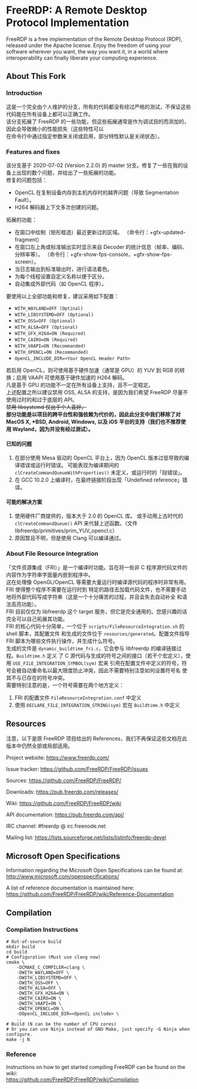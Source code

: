 # FreeRDP: A Remote Desktop Protocol Implementation

FreeRDP is a free implementation of the Remote Desktop Protocol (RDP), released under the Apache license.
Enjoy the freedom of using your software wherever you want, the way you want it, in a world where
interoperability can finally liberate your computing experience.

## About This Fork
### Introduction
这是一个完全由个人维护的分支，所有的代码都没有经过严格的测试，不保证这些代码能在所有设备上都可以正确工作。  
该分支拓展了 FreeRDP 的一些功能，但这些拓展通常是作为调试目的而添加的，因此会导致微小的性能损失（这些特性可以   
在命令行中通过指定参数来关闭或启用，部分特性默认是关闭状态）。  

### Features and fixes
该分支基于 2020-07-02 (Version 2.2.0) 的 master 分支。修复了一些在我的设备上出现的数个问题，并给出了一些拓展的功能。    
修复的问题包括：    
+ OpenCL 在复制设备内存到主机内存时的越界问题（导致 Segmentation Fault）。
+ H264 解码器上下文多次创建的问题。

拓展的功能：
+ 在窗口中绘制（矩形框选）最近更新过的区域。
（命令行：+gfx-updated-fragment）
+ 在窗口左上角或标准输出实时显示来自 Decoder 的统计信息（帧率、编码、分辨率等）。
（命令行：+gfx-show-fps-console，+gfx-show-fps-screen）。
+ 当日志输出到标准输出时，进行语法着色。
+ 为每个线程设置自定义名称以便于区分。
+ 自动集成外部代码（如 OpenCL 程序）。

要使用以上全部功能和修复，建议采用如下配置：
+ `WITH_WAYLAND=OFF (Optinal)`
+ `WITH_LIBSYSTEMD=OFF (Optional)`
+ `WITH_OSS=OFF (Optional)`
+ `WITH_ALSA=OFF (Optional)`
+ `WITH_GFX_H264=ON (Required)`
+ `WITH_CAIRO=ON (Required)`
+ `WITH_VAAPI=ON (Recommanded)`
+ `WITH_OPENCL=ON (Recommanded)`
+ `OpenCL_INCLUDE_DIR=<Your OpenCL Header Path>`

若启用 OpenCL，则可使用基于硬件加速（通常是 GPU）的 YUV 到 RGB 的转换；启用 VAAPI 可使用基于硬件加速的 H264 解码。  
凡是基于 GPU 的功能不一定在所有设备上支持，且不一定稳定。   
上述配置之所以建议禁用 OSS, ALSA 的支持，是因为我们希望 FreeRDP 尽量不使用过时的和过于底层的 API。  
~~禁用 libsystemd 仅出于个人喜好。~~    
**部分功能是以项目的跨平台性和强依赖为代价的，因此此分支中我们移除了对 MacOS X, \*BSD, Android, Windows, 以及 iOS** 
**平台的支持（我们也不推荐使用 Wayland，因为并没有经过测试）。**    

#### 已知的问题
1. 在部分使用 Mesa 驱动的 OpenCL 平台上，因为 OpenCL 版本过低导致的编译错误或运行时错误。
可能表现为编译期间的 `clCreateCommandQueueWithProperties()` 未定义，或运行时的「段错误」。
2. 在 GCC 10.2.0 上编译时，在最终链接阶段出现「Undefined reference」错误。

#### 可能的解决方案
1. 使用硬件厂商提供的，版本大于 2.0 的 OpenCL 库。
或手动用上古时代的 `clCreateCommandQueue()` API 来代替上述函数。（文件 libfreerdp/primitives/prim_YUV_opencl.c）
2. 原因暂且不明，但是使用 Clang 可以编译通过。

### About File Resource Integration
「文件资源集成（FRI）」是一个编译时功能。旨在将一些非 C 程序源代码文件的内容作为字符串字面量内嵌到程序中。  
这在处理像 OpenGL/OpenCL 等需要大量运行时编译源代码的程序时非常有用。FRI 使得整个程序不需要在运行时到
特定的路径去加载代码文件，也不需要手动地将外部代码写成字符串（这是一个十分痛苦的过程，并且会失去自动补全
和语法高亮功能）。  
FRI 目前仅仅为 libfreerdp 这个 target 服务，但它是完全通用的。您感兴趣的话完全可以自己拓展其功能。  
FRI 的核心代码十分简单，一个位于 `scripts/FileResourceIntegration.sh` 的 shell 脚本，其配置文件
和生成的文件位于 `resources/generated`。配置文件指导 FRI 脚本为哪些文件执行操作，并生成什么符号。   
生成的文件是 `dynamic_buildtime_fri.c`，它会参与 libfreerdp 的编译链接过程。`Buildtime.h` 定义
了 C 源代码与生成的符号之间的接口（若干个宏定义），使用 `USE_FILE_INTEGRATION_SYMBOL(sym)` 宏来
引用在配置文件中定义的符号，符号会被自动重命名以最大限度防止冲突，因此不需要特别注意如何设置符号名
使其不与已存在的符号冲突。  
需要特别注意的是，一个符号需要在两个地方定义：
1. FRI 的配置文件 `FileResourceIntegration.conf` 中定义
2. 使用 `DECLARE_FILE_INTEGRATION_STRING(sym)` 宏在 `Buildtime.h` 中定义

## Resources

注意，以下是原 FreeRDP 项目给出的 References，我们不再保证这些文档在此版本中仍然全部或局部适用。

Project website: https://www.freerdp.com/

Issue tracker: https://github.com/FreeRDP/FreeRDP/issues

Sources: https://github.com/FreeRDP/FreeRDP/

Downloads: https://pub.freerdp.com/releases/

Wiki: https://github.com/FreeRDP/FreeRDP/wiki

API documentation: https://pub.freerdp.com/api/

IRC channel: #freerdp @ irc.freenode.net

Mailing list: https://lists.sourceforge.net/lists/listinfo/freerdp-devel

## Microsoft Open Specifications

Information regarding the Microsoft Open Specifications can be found at:
http://www.microsoft.com/openspecifications/

A list of reference documentation is maintained here:
https://github.com/FreeRDP/FreeRDP/wiki/Reference-Documentation

## Compilation

### Compilation Instructions
```shell
# Out-of-source build
mkdir build
cd build
# Configuration (Must use clang now)
cmake \
    -DCMAKE_C_COMPILER=clang \
    -DWITH_WAYLAND=OFF \
    -DWITH_LIBSYSTEMD=OFF \
    -DWITH_OSS=OFF \
    -DWITH_ALSA=OFF \
    -DWITH_GFX_H264=ON \
    -DWITH_CAIRO=ON \
    -DWITH_VAAPI=ON \
    -DWITH_OPENCL=ON \
    -DOpenCL_INCLUDE_DIR=<OpenCL include> \
    ..
# Build (N can be the number of CPU cores)
# Or you can use Ninja instead of GNU Make, just specify -G Ninja when configure.
make -j N
```

### Reference
Instructions on how to get started compiling FreeRDP can be found on the wiki:  
https://github.com/FreeRDP/FreeRDP/wiki/Compilation
